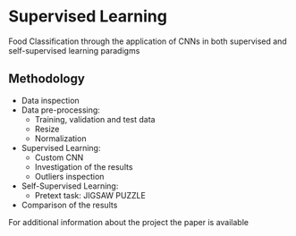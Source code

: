 # Supervised Learning
 Food Classification through the application of CNNs in both supervised and self-supervised learning paradigms
 
## Methodology
- Data inspection
- Data pre-processing:
	- Training, validation and test data
	- Resize
	- Normalization
- Supervised Learning:
	- Custom CNN
	- Investigation of the results
	- Outliers inspection 
- Self-Supervised Learning:
	- Pretext task: JIGSAW PUZZLE
- Comparison of the results

For additional information about the project the paper is available

